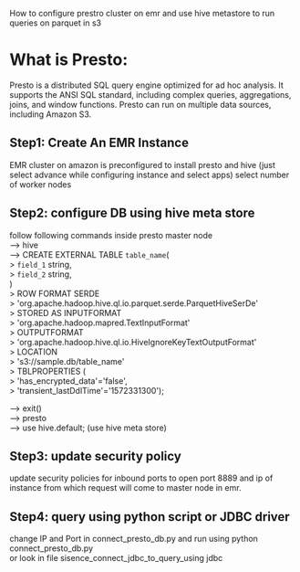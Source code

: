 How to configure prestro cluster on emr and use hive metastore to run queries on parquet in s3 

# What is Presto:
Presto is a distributed SQL query engine optimized for ad hoc analysis. It supports the ANSI SQL standard, including complex queries, aggregations, joins, and window functions. Presto can run on multiple data sources, including Amazon S3.

## Step1: Create An EMR Instance
EMR cluster on amazon is preconfigured to install presto and hive (just select advance while configuring instance and select apps)
select number of worker nodes

## Step2: configure DB using hive meta store
follow following commands inside presto master node </br>
--> hive </br>
--> CREATE EXTERNAL TABLE `table_name`( </br>
        >   `field_1` string, </br>
        >   `field_2` string, </br>
        ) </br>
    > ROW FORMAT SERDE </br>
    >   'org.apache.hadoop.hive.ql.io.parquet.serde.ParquetHiveSerDe' </br>
    > STORED AS INPUTFORMAT </br>
    >   'org.apache.hadoop.mapred.TextInputFormat' </br>
    > OUTPUTFORMAT </br>
    >   'org.apache.hadoop.hive.ql.io.HiveIgnoreKeyTextOutputFormat' </br>
    > LOCATION </br>
    >   's3://sample.db/table_name' </br>
    > TBLPROPERTIES ( </br>
    >   'has_encrypted_data'='false', </br>
    >   'transient_lastDdlTime'='1572331300'); </br>

--> exit() </br>
--> presto </br>
--> use hive.default;   (use hive meta store) </br>

## Step3: update security policy </br>
update security policies for inbound ports to open port 8889 and ip of instance from which request will come to master node in emr. </br>

## Step4: query using python script or JDBC driver </br>
change IP and Port in connect_presto_db.py and run using python connect_presto_db.py </br>
or look in file sisence_connect_jdbc_to_query_using jdbc </br>


